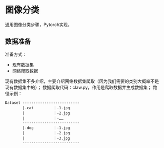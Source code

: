 # 图像分类
通用图像分类步骤，Pytorch实现。

## 数据准备
准备方式：
* 现有数据集
* 网络爬取数据

现有数据集不多介绍，主要介绍网络数据集爬取（因为我们需要的类别大概率不是现有数据集中的）；
数据爬取代码：claw.py，作用是爬取数据并生成数据集；
路径示例：

```
Dataset --------------------------
        |-cat         ｜-1.jpg
        |             ｜-2.jpg
        |             ｜-……
        --------------------------
        |-dog         ｜-1.jpg
        |             ｜-2.jpg
        |             ｜-3.jpg
        --------------------------
```
